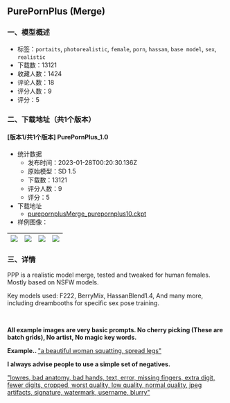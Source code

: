 ## PurePornPlus (Merge)
### 一、模型概述

- 标签：`portaits`, `photorealistic`, `female`, `porn`, `hassan`, `base model`, `sex`, `realistic`
- 下载数：13121
- 收藏人数：1424
- 评论人数：18
- 评分人数：9
- 评分：5

### 二、下载地址（共1个版本）

#### [版本1/共1个版本] PurePornPlus_1.0

- 统计数据
  - 发布时间：2023-01-28T00:20:30.136Z
  - 原始模型：SD 1.5
  - 下载数：13121
  - 评分人数：9
  - 评分：5
- 下载地址
  - [purepornplusMerge_purepornplus10.ckpt](https://civitai.com/api/download/models/1304)
- 样例图像：

| <img src="https://image.civitai.com/xG1nkqKTMzGDvpLrqFT7WA/cefe000e-c277-45b1-9b2e-700df9f57500/width=450/10777.jpeg" /> | <img src="https://image.civitai.com/xG1nkqKTMzGDvpLrqFT7WA/f3fae836-d5dc-4a11-d7d7-24b60a564b00/width=450/10773.jpeg" /> | <img src="https://image.civitai.com/xG1nkqKTMzGDvpLrqFT7WA/2c4ce3a6-847b-4532-e0ba-482f8d8dcd00/width=450/10769.jpeg" /> | <img src="https://image.civitai.com/xG1nkqKTMzGDvpLrqFT7WA/51e6e3a2-afdf-482e-90bb-cd206e2d7e00/width=450/10772.jpeg" /> |
| ---- | ---- | ---- | ---- |


### 三、详情
<p>PPP is a realistic model merge, tested and tweaked for human females. Mostly based on NSFW models.</p><p>Key models used: F222, BerryMix, HassanBlend1.4, And many more, including dreambooths for specific sex pose training.</p><p><br /></p><p><strong>All example images are very basic prompts. No cherry picking (These are batch grids), No artist, No magic key words.</strong></p><p><strong>Example.. </strong><u>"a beautiful woman squatting, spread legs"</u></p><p><strong>I always advise people to use a simple set of negatives.</strong></p><p><u>"lowres, bad anatomy, bad hands, text, error, missing fingers, extra digit, fewer digits, cropped, worst quality, low quality, normal quality, jpeg artifacts, signature, watermark, username, blurry"</u></p>